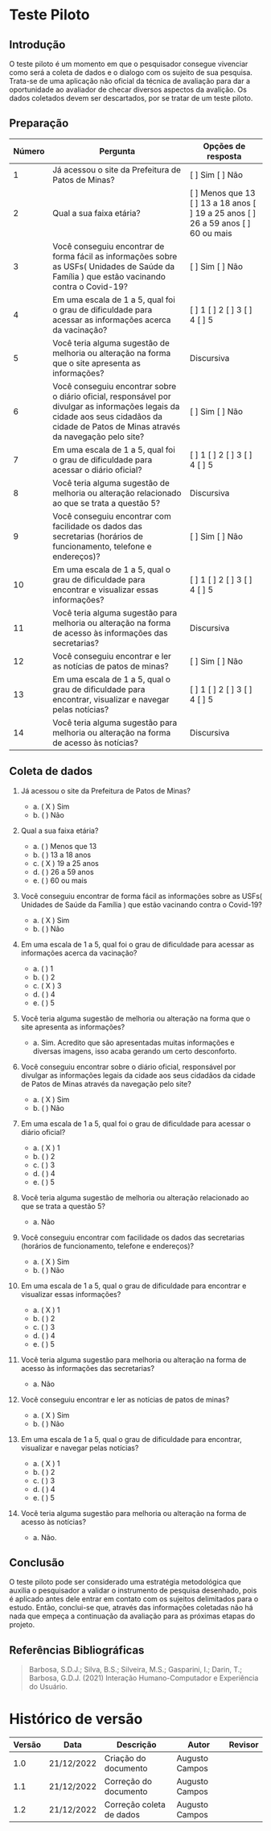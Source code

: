 # Teste Piloto

## Introdução

O teste piloto é um momento em que o pesquisador consegue vivenciar como será a coleta de dados e o dialogo com os sujeito de sua pesquisa. Trata-se de uma aplicação não oficial da técnica de avaliação para dar a oportunidade ao avaliador de checar diversos aspectos da avalição. Os dados coletados devem ser descartados, por se tratar de um teste piloto. 

## Preparação 

| Número | Pergunta                                                                                                                    | Opções de resposta                                                           |
| ------ | --------------------------------------------------------------------------------------------------------------------------- | ---------------------------------------------------------------------------- |
| 1      | Já acessou o site da Prefeitura de Patos de Minas?    | [ ] Sim [ ] Não    |
| 2      | Qual a sua faixa etária?                                                            | [ ] Menos que 13 [ ] 13 a 18 anos [ ] 19 a 25 anos [ ] 26 a 59 anos [ ] 60 ou mais                                                        |
| 3      | Você conseguiu encontrar de forma fácil as informações sobre as USFs( Unidades de Saúde da Família ) que estão vacinando contra o Covid-19?       | [ ] Sim [ ] Não    |
| 4      | Em uma escala de 1 a 5, qual foi o grau de dificuldade para acessar as informações acerca da vacinação?                                                             | [ ] 1 [ ] 2 [ ] 3 [ ] 4 [ ] 5                                                         |
| 5      | Você teria alguma sugestão de melhoria ou alteração na forma que o site apresenta as informações?                                            | Discursiva    |
| 6      | Você conseguiu encontrar sobre o diário oficial, responsável por divulgar as informações legais da cidade aos seus cidadãos da cidade de Patos de Minas através da navegação pelo site?                                                            | [ ] Sim [ ] Não                                                          |
| 7      | Em uma escala de 1 a 5, qual foi o grau de dificuldade para acessar o diário oficial?                                             | [ ] 1 [ ] 2 [ ] 3 [ ] 4 [ ] 5    |
| 8      | Você teria alguma sugestão de melhoria ou alteração relacionado ao que se trata a questão 5?                                            | Discursiva    |
| 9      | Você conseguiu encontrar com facilidade os dados das secretarias (horários de funcionamento, telefone e endereços)?                                            | [ ] Sim [ ] Não    |
| 10     | Em uma escala de 1 a 5, qual o grau de dificuldade para encontrar e visualizar essas informações?                                             | [ ] 1 [ ] 2 [ ] 3 [ ] 4 [ ] 5    |
| 11     | Você teria alguma sugestão para melhoria ou alteração na forma de acesso às informações das secretarias?                                             | Discursiva    |
| 12     | Você conseguiu encontrar e ler as notícias de patos de minas?                                             | [ ] Sim [ ] Não    |
| 13     | Em uma escala de 1 a 5, qual o grau de dificuldade para encontrar, visualizar e navegar pelas notícias?                                             | [ ] 1 [ ] 2 [ ] 3 [ ] 4 [ ] 5    |
| 14     | Você teria alguma sugestão para melhoria ou alteração na forma de acesso às notícias?                                             | Discursiva    |


## Coleta de dados 

1.	Já acessou o site da Prefeitura de Patos de Minas? 
    - a.	( X ) Sim
    - b.    ( ) Não

2.	Qual a sua faixa etária?
    - a.	( ) Menos que 13
    - b.	( ) 13 a 18 anos
    - c.	( X ) 19 a 25 anos
    - d.	( ) 26 a 59 anos
    - e.    ( ) 60 ou mais

3.	Você conseguiu encontrar de forma fácil as informações sobre as USFs( Unidades de Saúde da Família ) que estão vacinando contra o   Covid-19?
    - a.	( X ) Sim
    - b.	( ) Não

4.	Em uma escala de 1 a 5, qual foi o grau de dificuldade para acessar as informações acerca da vacinação?
    - a.	( ) 1
    - b.	( ) 2
    - c.	( X ) 3
    - d.	( ) 4
    - e.	( ) 5

5.	Você teria alguma sugestão de melhoria ou alteração na forma que o site apresenta as informações?
    - a. Sim. Acredito que são apresentadas muitas informações e diversas imagens, isso acaba gerando um certo desconforto. 

6.	Você conseguiu encontrar sobre o diário oficial, responsável por divulgar as informações legais da cidade aos seus cidadãos da cidade de Patos de Minas através da navegação pelo site?
    - a.	( X ) Sim
    - b.	( ) Não	

7.	Em uma escala de 1 a 5, qual foi o grau de dificuldade para acessar o diário oficial?
    - a.	( X ) 1
    - b.	( ) 2
    - c.	( ) 3
    - d.	( ) 4
    - e.	( ) 5 

8.	Você teria alguma sugestão de melhoria ou alteração relacionado ao que se trata a questão 5?
    - a. Não

9.  Você conseguiu encontrar com facilidade os dados das secretarias (horários de funcionamento, telefone e endereços)?
    - a. ( X ) Sim
    - b. ( ) Não

10. Em uma escala de 1 a 5, qual o grau de dificuldade para encontrar e visualizar essas informações?
    - a.	( X ) 1
    - b.	( ) 2
    - c.	( ) 3
    - d.	( ) 4
    - e.	( ) 5 

11.	Você teria alguma sugestão para melhoria ou alteração na forma de acesso às informações das secretarias?
    - a. Não

12. Você conseguiu encontrar e ler as notícias de patos de minas?
    - a. ( X ) Sim
    - b. ( ) Não

13. Em uma escala de 1 a 5, qual o grau de dificuldade para encontrar, visualizar e navegar pelas notícias?
    - a.	( X ) 1
    - b.	( ) 2
    - c.	( ) 3
    - d.	( ) 4
    - e.	( ) 5 

14. Você teria alguma sugestão para melhoria ou alteração na forma de acesso às notícias?
    - a. Não. 

## Conclusão

O teste piloto pode ser considerado uma estratégia metodológica que auxilia o pesquisador a validar o instrumento de pesquisa desenhado, pois é aplicado antes dele entrar em contato com os sujeitos delimitados para o estudo. Então, conclui-se que, através das informações coletadas não há nada que empeça a continuação da avaliação para as próximas etapas do projeto. 

## Referências Bibliográficas

> Barbosa, S.D.J.; Silva, B.S.; Silveira, M.S.; Gasparini, I.; Darin, T.; Barbosa, G.D.J. (2021) Interação Humano-Computador e Experiência do Usuário.

# Histórico de versão

| Versão | Data       | Descrição                    | Autor              | Revisor             |
| ------ | ---------- | ---------------------------- | ------------------ | ------------------- |
| 1.0    | 21/12/2022 | Criação do documento         | Augusto Campos     |                     |
| 1.1    | 21/12/2022 | Correção do documento        | Augusto Campos     |                     |
| 1.2    | 21/12/2022 | Correção coleta de dados     | Augusto Campos     |                     |